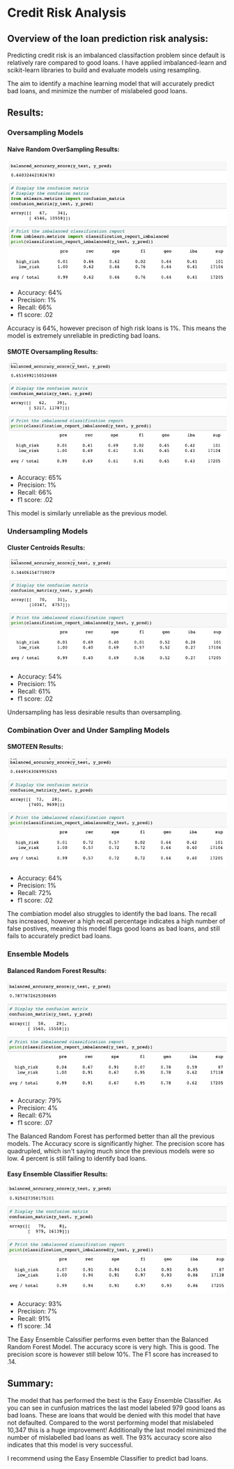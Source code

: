 # Credit Risk Analysis
## Overview of the loan prediction risk analysis:
Predicting credit risk is an imbalanced classifaction problem since default is relatively rare compared to good loans. I have applied imbalanced-learn and scikit-learn libraries to build and evaluate models using resampling. 

The aim to identify a machine learning model that will accurately predict bad loans, and minimize the number of mislabeled good loans. 

## Results:
### Oversampling Models
#### Naive Random OverSampling Results:
![naive random oversample](https://github.com/DartElina/Credit_Risk_Analysis/blob/aa1654a5591c29d7885e6ad0be74358bc67ad0a9/images/Naive%20Random%20Oversampling%20results.png)
- Accuracy: 64%
- Precision: 1%
- Recall: 66%
- f1 score: .02

Accuracy is 64%, however precison of high risk loans is 1%. This means the model is extremely unreliable in predicting bad loans. 

#### SMOTE Oversampling Results:
![Somte over sampling](https://github.com/DartElina/Credit_Risk_Analysis/blob/aa1654a5591c29d7885e6ad0be74358bc67ad0a9/images/Smote%20Over%20sample%20Results%20.png)
- Accuracy: 65%
- Precision: 1%
- Recall: 66%
- f1 score: .02

This model is similarly unreliable as the previous model. 

### Undersampling Models
#### Cluster Centroids Results:
![Cluster](https://github.com/DartElina/Credit_Risk_Analysis/blob/aa1654a5591c29d7885e6ad0be74358bc67ad0a9/images/Under%20sample%20Results%20.png)
- Accuracy: 54%
- Precision: 1%
- Recall: 61%
- f1 score: .02

Undersampling has less desirable results than oversampling. 

### Combination Over and Under Sampling Models
#### SMOTEEN Results:
![SMOTEEN](https://github.com/DartElina/Credit_Risk_Analysis/blob/aa1654a5591c29d7885e6ad0be74358bc67ad0a9/images/Combo%20over%20Under%20Sample%20results.png)
- Accuracy: 64%
- Precision: 1%
- Recall: 72%
- f1 score: .02

The combiation model also struggles to identify the bad loans. The recall has increased, however a high recall percentage indicates a high number of false postives, meaning this model flags good loans as bad loans, and still fails to accurately predict bad loans. 

### Ensemble Models
#### Balanced Random Forest Results:
![BRF](https://github.com/DartElina/Credit_Risk_Analysis/blob/aa1654a5591c29d7885e6ad0be74358bc67ad0a9/images/Balanced%20Random%20Forst%20Results%20.png)
- Accuracy: 79%
- Precision: 4%
- Recall: 67%
- f1 score: .07

The Balanced Random Forest has performed better than all the previous models. The Accuracy score is significantly higher. The precision score has quadrupled, which isn't saying much since the previous models were so low. 4 percent is still failing to identify bad loans. 

#### Easy Ensemble Classifier Results: 
![EEC](https://github.com/DartElina/Credit_Risk_Analysis/blob/aa1654a5591c29d7885e6ad0be74358bc67ad0a9/images/Easy%20Ensemble%20Classifier%20Results%20.png)
- Accuracy: 93%
- Precision: 7%
- Recall: 91%
- f1 score: .14

The Easy Ensemble Calssifier performs even better than the Balanced Random Forest Model. The accuracy score is very high. This is good. The precision score is however still below 10%. The F1 score has increased to .14. 
## Summary:

The model that has performed the best is the Easy Ensemble Classifier. As you can see in cunfusion matrices the last model labeled 979 good loans as bad loans. These are loans that would be denied with this model that have not defaulted. Compared to the worst performing model that mislabeled 10,347 this is a huge improvement! Additionally the last model minimized the number of mislabelled bad loans as well. The 93% accuracy score also indicates that this model is very successful. 

I recommend using the Easy Ensemble Classifier to predict bad loans. 
